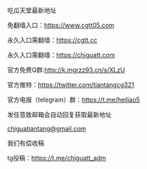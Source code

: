 吃瓜天堂最新地址

免翻墙入口：https://www.cgtt05.com

永久入口需翻墙：https://cgtt.cc

永久入口需翻墙：https://chiguatt.com

官方免费Q群:http://k.mgrzz93.cn/s/XLzU

官方推特：https://twitter.com/tiantangcg321

官方电报（telegram）群：https://t.me/heiliao5


发任意致邮箱会自动回复获取最新地址

chiguatiantang@gmail.com

我们有偿收稿

tg投稿：https://t.me/chiguatt_adm
